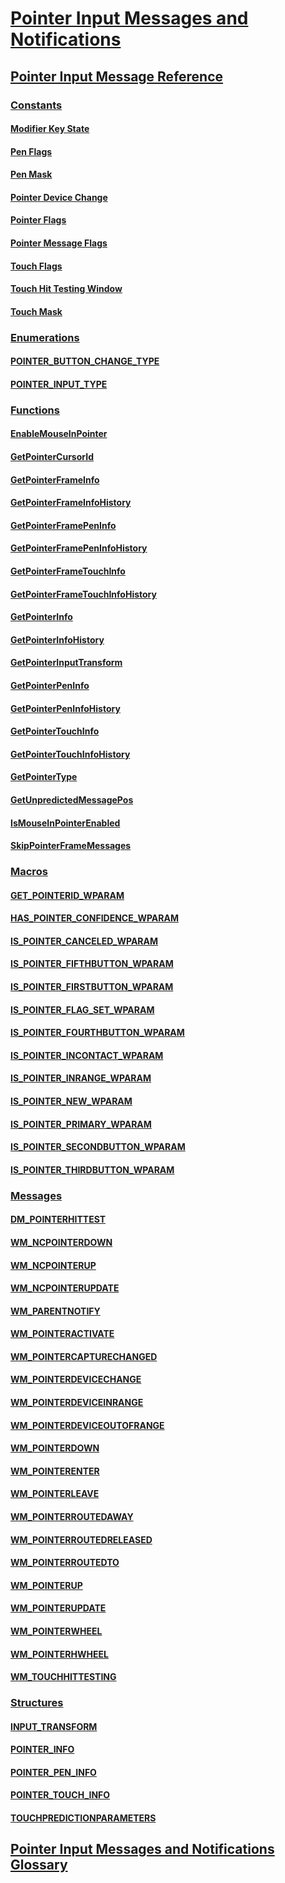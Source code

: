 # [Pointer Input Messages and Notifications](messages-and-notifications.md)
## [Pointer Input Message Reference](wmpointer-reference.md)
### [Constants](constants.md)
#### [Modifier Key State](modifier-key-states-constants.md)
#### [Pen Flags](pen-flags-constants.md)
#### [Pen Mask](pen-mask-constants.md)
#### [Pointer Device Change](pointer-device-change-constants.md)
#### [Pointer Flags](pointer-flags-contants.md)
#### [Pointer Message Flags](pointer-message-flags.md)
#### [Touch Flags](touch-flags-constants.md)
#### [Touch Hit Testing Window](touch-hit-testing-window-constants.md)
#### [Touch Mask](touch-mask-constants.md)
### [Enumerations](enums.md)
#### [POINTER_BUTTON_CHANGE_TYPE](/windows/win32/content/winuser/ne-rimext-tagpointer_button_change_type?branch=dev)
#### [POINTER_INPUT_TYPE](/windows/win32/content/winuser/ne-rimext-tagpointer_input_type?branch=dev)
### [Functions](functions.md)
#### [EnableMouseInPointer](enablemouseinpointer.md)
#### [GetPointerCursorId](getpointercursorid.md)
#### [GetPointerFrameInfo](getpointerframeinfo.md)
#### [GetPointerFrameInfoHistory](getpointerframeinfohistory.md)
#### [GetPointerFramePenInfo](getpointerframepeninfo.md)
#### [GetPointerFramePenInfoHistory](getpointerframepeninfohistory.md)
#### [GetPointerFrameTouchInfo](getpointerframetouchinfo.md)
#### [GetPointerFrameTouchInfoHistory](getpointerframetouchinfohistory.md)
#### [GetPointerInfo](getpointerinfo.md)
#### [GetPointerInfoHistory](getpointerinfohistory.md)
#### [GetPointerInputTransform](getpointerinputtransform.md)
#### [GetPointerPenInfo](getpointerpeninfo.md)
#### [GetPointerPenInfoHistory](getpointerpeninfohistory.md)
#### [GetPointerTouchInfo](getpointertouchinfo.md)
#### [GetPointerTouchInfoHistory](getpointertouchinfohistory.md)
#### [GetPointerType](getpointertype.md)
#### [GetUnpredictedMessagePos](getunpredictedmessagepos.md)
#### [IsMouseInPointerEnabled](ismouseinpointerenabled.md)
#### [SkipPointerFrameMessages](skippointerframemessages.md)
### [Macros](macros.md)
#### [GET_POINTERID_WPARAM](get-pointerid-wparam.md)
#### [HAS_POINTER_CONFIDENCE_WPARAM](has-pointer-confidence-wparam.md)
#### [IS_POINTER_CANCELED_WPARAM](is-pointer-canceled-wparam.md)
#### [IS_POINTER_FIFTHBUTTON_WPARAM](is-pointer-fifthbutton-wparam.md)
#### [IS_POINTER_FIRSTBUTTON_WPARAM](is-pointer-firstbutton-wparam.md)
#### [IS_POINTER_FLAG_SET_WPARAM](is-pointer-flag-set-wparam.md)
#### [IS_POINTER_FOURTHBUTTON_WPARAM](is-pointer-fourthbutton-wparam.md)
#### [IS_POINTER_INCONTACT_WPARAM](is-pointer-incontact-wparam.md)
#### [IS_POINTER_INRANGE_WPARAM](is-pointer-inrange-wparam.md)
#### [IS_POINTER_NEW_WPARAM](is-pointer-new-wparam.md)
#### [IS_POINTER_PRIMARY_WPARAM](is-pointer-primary-wparam.md)
#### [IS_POINTER_SECONDBUTTON_WPARAM](is-pointer-secondbutton-wparam.md)
#### [IS_POINTER_THIRDBUTTON_WPARAM](is-pointer-thirdbutton-wparam.md)
### [Messages](messages.md)
#### [DM_POINTERHITTEST](dm-pointerhittest.md)
#### [WM_NCPOINTERDOWN](wm-ncpointerdown.md)
#### [WM_NCPOINTERUP](wm-ncpointerup.md)
#### [WM_NCPOINTERUPDATE](wm-ncpointerupdate.md)
#### [WM_PARENTNOTIFY](wm-parentnotify.md)
#### [WM_POINTERACTIVATE](wm-pointeractivate.md)
#### [WM_POINTERCAPTURECHANGED](wm-pointercapturechanged.md)
#### [WM_POINTERDEVICECHANGE](wm-pointerdevicechange.md)
#### [WM_POINTERDEVICEINRANGE](wm-pointerdeviceinrange.md)
#### [WM_POINTERDEVICEOUTOFRANGE](wm-pointerdeviceoutofrange.md)
#### [WM_POINTERDOWN](wm-pointerdown.md)
#### [WM_POINTERENTER](wm-pointerenter.md)
#### [WM_POINTERLEAVE](wm-pointerleave.md)
#### [WM_POINTERROUTEDAWAY](wm-pointerroutedaway.md)
#### [WM_POINTERROUTEDRELEASED](wm-pointerroutedreleased.md)
#### [WM_POINTERROUTEDTO](wm-pointerroutedto.md)
#### [WM_POINTERUP](wm-pointerup.md)
#### [WM_POINTERUPDATE](wm-pointerupdate.md)
#### [WM_POINTERWHEEL](wm-pointerwheel.md)
#### [WM_POINTERHWHEEL](wm-pointerhwheel.md)
#### [WM_TOUCHHITTESTING](wm-touchhittesting.md)
### [Structures](structures.md)
#### [INPUT_TRANSFORM](input-transform.md)
#### [POINTER_INFO](/windows/win32/content/Winuser/ns-rimext-tagpointer_info?branch=dev)
#### [POINTER_PEN_INFO](/windows/win32/content/Winuser/ns-rimext-tagpointer_pen_info?branch=dev)
#### [POINTER_TOUCH_INFO](/windows/win32/content/Winuser/ns-rimext-tagpointer_touch_info?branch=dev)
#### [TOUCHPREDICTIONPARAMETERS](touchpredictionparameters-struct.md)
## [Pointer Input  Messages and Notifications Glossary](wmpointer-glossary.md)


